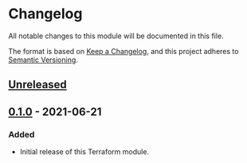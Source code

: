 # Changelog

All notable changes to this module will be documented in this file.

The format is based on [Keep a Changelog](https://keepachangelog.com/en/1.0.0/),
and this project adheres to [Semantic Versioning](https://semver.org/spec/v2.0.0.html).

## [Unreleased]

## [0.1.0] - 2021-06-21

### Added

- Initial release of this Terraform module.

<!-- Version reference -->

[Unreleased]: https://github.com/RedeployAB/terraform-azurerm-fortigate-single/compare/v0.1.0...HEAD
[0.1.0]: https://github.com/RedeployAB/terraform-azurerm-fortigate-single/releases/tag/v0.1.0
